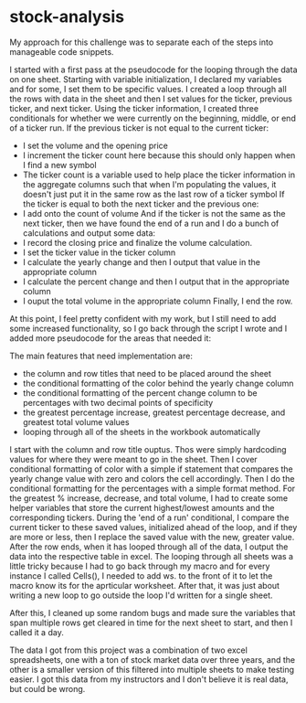 # stock-analysis
My approach for this challenge was to separate each of the steps into manageable code snippets.

I started with a first pass at the pseudocode for the looping through the data on one sheet.
Starting with variable initialization, I declared my variables and for some, I set them to be specific values.
I created a loop through all the rows with data in the sheet and then I set values for the ticker, previous ticker, and next ticker.
Using the ticker information, I created three conditionals for whether we were currently on the beginning, middle, or end of a ticker run.
If the previous ticker is not equal to the current ticker:
- I set the volume and the opening price
- I increment the ticker count here because this should only happen when I find a new symbol
- The ticker count is a variable used to help place the ticker information in the aggregate columns such that when I'm populating the values, it doesn't just put it in the same row as the last row of a ticker symbol
If the ticker is equal to both the next ticker and the previous one:
- I add onto the count of volume
And if the ticker is not the same as the next ticker, then we have found the end of a run and I do a bunch of calculations and output some data:
- I record the closing price and finalize the volume calculation.
- I set the ticker value in the ticker column
- I calculate the yearly change and then I output that value in the appropriate column
- I calculate the percent change and then I output that in the appropriate column
- I ouput the total volume in the appropriate column
Finally, I end the row.

At this point, I feel pretty confident with my work, but I still need to add some increased functionality, so I go back through the script I wrote and I added more pseudocode for the areas that needed it:

The main features that need implementation are: 
- the column and row titles that need to be placed around the sheet
- the conditional formatting of the color behind the yearly change column
- the conditional formatting of the percent change column to be percentages with two decimal points of specificity
- the greatest percentage increase, greatest percentage decrease, and greatest total volume values
- looping through all of the sheets in the workbook automatically

I start with the column and row title ouptus. Thos were simply hardcoding values for where they were meant to go in the sheet.
Then I cover conditional formatting of color with a simple if statement that compares the yearly change value with zero and colors the cell accordingly.
Then I do the conditional formatting for the percentages with a simple format method.
For the greatest % increase, decrease, and total volume, I had to create some helper variables that store the current highest/lowest amounts and the corresponding tickers. During the 'end of a run' conditional, I compare the current ticker to these saved values, initialized ahead of the loop, and if they are more or less, then I replace the saved value with the new, greater value.
After the row ends, when it has looped through all of the data, I output the data into the respective table in excel.
The looping through all sheets was a little tricky because I had to go back through my macro and for every instance I called Cells(), I needed to add ws. to the front of it to let the macro know its for the aprticular worksheet. After that, it was just about writing a new loop to go outside the loop I'd written for a single sheet.

After this, I cleaned up some random bugs and made sure the variables that span multiple rows get cleared in time for the next sheet to start, and then I called it a day.

The data I got from this project was a combination of two excel spreadsheets, one with a ton of stock market data over three years, and the other is a smaller version of this filtered into multiple sheets to make testing easier. I got this data from my instructors and I don't believe it is real data, but could be wrong.
